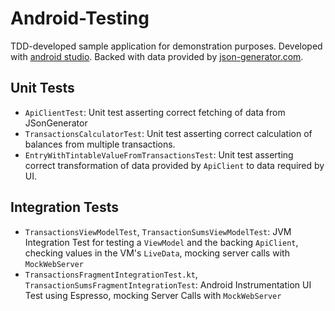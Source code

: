# Android-Testing
TDD-developed sample application for demonstration purposes. Developed with [android studio](https://developer.android.com/studio). Backed with data provided by [json-generator.com](https://www.json-generator.com).

## Unit Tests
- `ApiClientTest`: Unit test asserting correct fetching of data from JSonGenerator
- `TransactionsCalculatorTest`: Unit test asserting correct calculation of balances from multiple transactions.
- `EntryWithTintableValueFromTransactionsTest`: Unit test asserting correct transformation of data provided by `ApiClient` to data required by UI. 

## Integration Tests
- `TransactionsViewModelTest`, `TransactionSumsViewModelTest`: JVM Integration Test for testing a `ViewModel` and the backing `ApiClient`, checking values in the VM's `LiveData`, mocking server calls with `MockWebServer`
- `TransactionsFragmentIntegrationTest.kt`, `TransactionSumsFragmentIntegrationTest`: Android Instrumentation UI Test using Espresso, mocking Server Calls with `MockWebServer`
